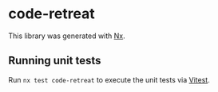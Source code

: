 # code-retreat

This library was generated with [Nx](https://nx.dev).

## Running unit tests

Run `nx test code-retreat` to execute the unit tests via [Vitest](https://vitest.dev/).
